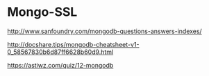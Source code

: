 # Mongo-SSL



http://www.sanfoundry.com/mongodb-questions-answers-indexes/


http://docshare.tips/mongodb-cheatsheet-v1-0_58567830b6d87ff6628b60d9.html


https://astiwz.com/quiz/12-mongodb
